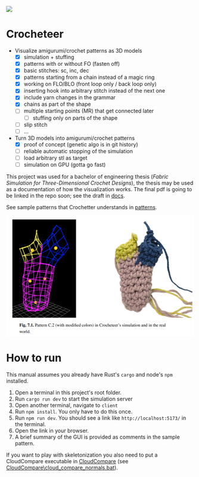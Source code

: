 ![](./docs/dude.gif)

# Crocheteer
- Visualize amigurumi/crochet patterns as 3D models
  - [x] simulation + stuffing
  - [x] patterns with or without FO (fasten off)
  - [x] basic stitches: sc, inc, dec
  - [x] patterns starting from a chain instead of a magic ring
  - [x] working on FLO/BLO (front loop only / back loop only)
  - [x] inserting hook into arbitrary stitch instead of the next one
  - [x] include yarn changes in the grammar
  - [x] chains as part of the shape
  - [ ] multiple starting points (MR) that get connected later
    - [ ] stuffing only on parts of the shape
  - [ ] slip stitch
  - [ ] ...
- Turn 3D models into amigurumi/crochet patterns
  - [x] proof of concept (genetic algo is in git history)
  - [ ] reliable automatic stopping of the simulation
  - [ ] load arbitrary stl as target
  - [ ] simulation on GPU (gotta go fast)

This project was used for a bachelor of engineering thesis (*Fabric Simulation for Three-Dimensional Crochet Designs*), the thesis may be used as a documentation of how the visualization works. The final pdf is going to be linked in the repo soon; see the draft in [docs](./docs/draft).

See sample patterns that Crochetter understands in [patterns](./patterns/).

<!-- TODO create a test suite that parses all of them -->

![alt text](images/image.png)

# How to run
This manual assumes you already have Rust's `cargo` and node's `npm` installed.

1. Open a terminal in this project's root folder.
2. Run `cargo run dev` to start the simulation server
3. Open another terminal, navigate to `client`
4. Run `npm install`. You only have to do this once.
5. Run `npm run dev`. You should see a link like `http://localhost:5173/` in the terminal.
6. Open the link in your browser.
7. A brief summary of the GUI is provided as comments in the sample pattern.

If you want to play with skeletonization you also need to put a CloudCompare executable in [CloudCompare](./CloudCompare/) (see [CloudCompare\cloud_compare_normals.bat](CloudCompare\cloud_compare_normals.bat)).
